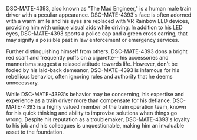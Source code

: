 DSC-MATE-4393, also known as "The Mad Engineer," is a human male train driver with a peculiar appearance. DSC-MATE-4393's face is often adorned with a warm smile and his eyes are replaced with VR Rainbow LED devices, providing him with unique visual aids while driving. In addition to his LED eyes, DSC-MATE-4393 sports a police cap and a green cross earring, that may signify a possible past in law enforcement or emergency services.

Further distinguishing himself from others, DSC-MATE-4393 dons a bright red scarf and frequently puffs on a cigarette-- his accessories and mannerisms suggest a relaxed attitude towards life. However, don't be fooled by his laid-back demeanor, DSC-MATE-4393 is infamous for his rebellious behavior, often ignoring rules and authority that he deems unnecessary.

While DSC-MATE-4393's behavior may be concerning, his expertise and experience as a train driver more than compensate for his defiance. DSC-MATE-4393 is a highly valued member of the train operation team, known for his quick thinking and ability to improvise solutions when things go wrong. Despite his reputation as a troublemaker, DSC-MATE-4393's loyalty to his job and his colleagues is unquestionable, making him an invaluable asset to the foundation.